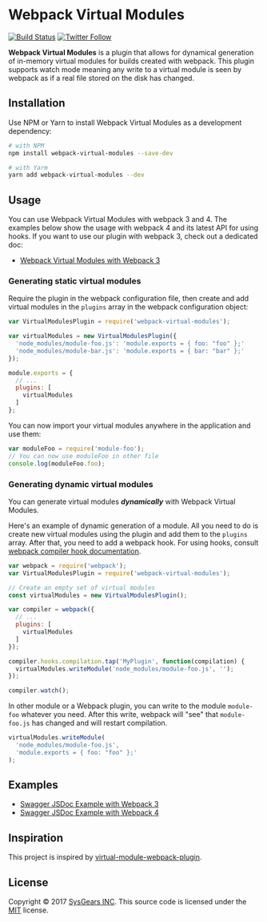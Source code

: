 # Webpack Virtual Modules

[![Build Status](https://travis-ci.org/sysgears/webpack-virtual-modules.svg?branch=master)](https://travis-ci.org/sysgears/webpack-virtual-modules)
[![Twitter Follow](https://img.shields.io/twitter/follow/sysgears.svg?style=social)](https://twitter.com/sysgears)

**Webpack Virtual Modules** is a plugin that allows for dynamical generation of in-memory virtual modules for builds
created with webpack. This plugin supports watch mode meaning any write to a virtual module is seen by webpack as if a 
real file stored on the disk has changed.

## Installation

Use NPM or Yarn to install Webpack Virtual Modules as a development dependency:

```bash
# with NPM
npm install webpack-virtual-modules --save-dev

# with Yarm
yarn add webpack-virtual-modules --dev
```

## Usage

You can use Webpack Virtual Modules with webpack 3 and 4. The examples below show the usage with webpack 4 and its 
latest API for using hooks. If you want to use our plugin with webpack 3, check out a dedicated doc:

* [Webpack Virtual Modules with Webpack 3]

### Generating static virtual modules

Require the plugin in the webpack configuration file, then create and add virtual modules in the `plugins` array in the
webpack configuration object:

```js
var VirtualModulesPlugin = require('webpack-virtual-modules');

var virtualModules = new VirtualModulesPlugin({
  'node_modules/module-foo.js': 'module.exports = { foo: "foo" };'
  'node_modules/module-bar.js': 'module.exports = { bar: "bar" };'
});

module.exports = {
  // ...
  plugins: [
    virtualModules
  ]
};
```

You can now import your virtual modules anywhere in the application and use them:

```js
var moduleFoo = require('module-foo');
// You can now use moduleFoo in other file
console.log(moduleFoo.foo);
```

### Generating dynamic virtual modules

You can generate virtual modules **_dynamically_** with Webpack Virtual Modules. 

Here's an example of dynamic generation of a module. All you need to do is create new virtual modules using the plugin 
and add them to the `plugins` array. After that, you need to add a webpack hook. For using hooks, consult [webpack 
compiler hook documentation].

```js
var webpack = require('webpack');
var VirtualModulesPlugin = require('webpack-virtual-modules');

// Create an empty set of virtual modules
const virtualModules = new VirtualModulesPlugin();

var compiler = webpack({
  // ...
  plugins: [
    virtualModules
  ]
});

compiler.hooks.compilation.tap('MyPlugin', function(compilation) {
  virtualModules.writeModule('node_modules/module-foo.js', '');
});

compiler.watch();
```

In other module or a Webpack plugin, you can write to the module `module-foo` whatever you need. After this write, 
webpack will "see" that `module-foo.js` has changed and will restart compilation.

```js
virtualModules.writeModule(
  'node_modules/module-foo.js',
  'module.exports = { foo: "foo" };'
);
```

## Examples

  - [Swagger JSDoc Example with Webpack 3]
  - [Swagger JSDoc Example with Webpack 4]

## Inspiration

This project is inspired by [virtual-module-webpack-plugin].

## License

Copyright © 2017 [SysGears INC]. This source code is licensed under the [MIT] license.

[webpack virtual modules with webpack 3]: https://github.com/sysgears/webpack-virtual-modules/tree/master/docs/webpack3.md
[webpack compiler hook documentation]: https://webpack.js.org/api/compiler-hooks/
[swagger jsdoc example with webpack 3]: https://github.com/sysgears/webpack-virtual-modules/tree/master/examples/swagger-webpack3
[swagger jsdoc example with webpack 4]: https://github.com/sysgears/webpack-virtual-modules/tree/master/examples/swagger-webpack4
[virtual-module-webpack-plugin]: https://github.com/rmarscher/virtual-module-webpack-plugin
[MIT]: LICENSE
[SysGears INC]: http://sysgears.com
